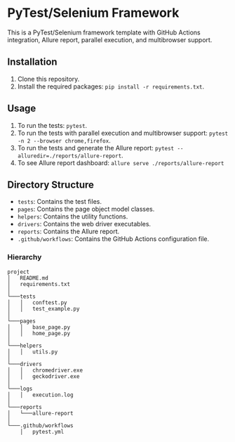 # PyTest/Selenium Framework

This is a PyTest/Selenium framework template with GitHub Actions integration, Allure report, parallel execution, and multibrowser support.

## Installation

1. Clone this repository.
2. Install the required packages: `pip install -r requirements.txt`.

## Usage

1. To run the tests: `pytest`.
2. To run the tests with parallel execution and multibrowser support: `pytest -n 2 --browser chrome,firefox`.
3. To run the tests and generate the Allure report: `pytest --alluredir=./reports/allure-report`.
4. To see Allure report dashboard: `allure serve ./reports/allure-report`

## Directory Structure

- `tests`: Contains the test files.
- `pages`: Contains the page object model classes.
- `helpers`: Contains the utility functions.
- `drivers`: Contains the web driver executables.
- `reports`: Contains the Allure report.
- `.github/workflows`: Contains the GitHub Actions configuration file.

### Hierarchy

```
project
│   README.md
│   requirements.txt
│
└───tests
│   │   conftest.py
│   │   test_example.py
│
└───pages
│   │   base_page.py
│   │   home_page.py
│
└───helpers
│   │   utils.py
│
└───drivers
│   │   chromedriver.exe
│   │   geckodriver.exe
│
└───logs
│   │   execution.log
│
└───reports
│   └───allure-report
│
└───.github/workflows
    │   pytest.yml
```
